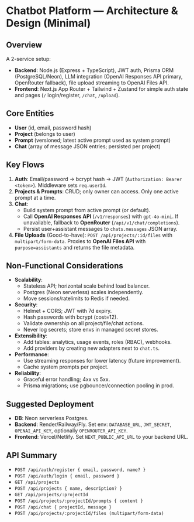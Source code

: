 # Chatbot Platform — Architecture & Design (Minimal)

## Overview
A 2-service setup:
- **Backend**: Node.js (Express + TypeScript), JWT auth, Prisma ORM (PostgreSQL/Neon), LLM integration (OpenAI Responses API primary, OpenRouter fallback), file upload streaming to OpenAI Files API.
- **Frontend**: Next.js App Router + Tailwind + Zustand for simple auth state and pages (`/` login/register, `/chat`, `/upload`).

## Core Entities
- **User** (id, email, password hash)
- **Project** (belongs to user)
- **Prompt** (versioned; latest active prompt used as system prompt)
- **Chat** (array of message JSON entries; persisted per project)

## Key Flows
1. **Auth**: Email/password → bcrypt hash → JWT (`Authorization: Bearer <token>`). Middleware sets `req.userId`.
2. **Projects & Prompts**: CRUD; only owner can access. Only one active prompt at a time.
3. **Chat**: 
   - Build system prompt from active prompt (or default).
   - Call **OpenAI Responses API** (`/v1/responses`) with `gpt-4o-mini`. If unavailable, fallback to **OpenRouter** (`/api/v1/chat/completions`).
   - Persist user+assistant messages to `chats.messages` JSON array.
4. **File Uploads** (Good-to-have): `POST /api/projects/:id/files` with `multipart/form-data`. Proxies to **OpenAI Files API** with `purpose=assistants` and returns the file metadata.

## Non-Functional Considerations
- **Scalability**: 
  - Stateless API; horizontal scale behind load balancer. 
  - Postgres (Neon serverless) scales independently.
  - Move sessions/ratelimits to Redis if needed.
- **Security**:
  - Helmet + CORS; JWT with 7d expiry.
  - Hash passwords with bcrypt (cost=12).
  - Validate ownership on all project/file/chat actions.
  - Never log secrets; store envs in managed secret stores.
- **Extensibility**:
  - Add tables: analytics, usage events, roles (RBAC), webhooks.
  - Add providers by creating new adapters next to `chat.ts`.
- **Performance**:
  - Use streaming responses for lower latency (future improvement).
  - Cache system prompts per project.
- **Reliability**:
  - Graceful error handling; 4xx vs 5xx.
  - Prisma migrations; use pgbouncer/connection pooling in prod.

## Suggested Deployment
- **DB**: Neon serverless Postgres.
- **Backend**: Render/Railway/Fly. Set env: `DATABASE_URL`, `JWT_SECRET`, `OPENAI_API_KEY`, optionally `OPENROUTER_API_KEY`.
- **Frontend**: Vercel/Netlify. Set `NEXT_PUBLIC_API_URL` to your backend URL.

## API Summary
- `POST /api/auth/register { email, password, name? }`
- `POST /api/auth/login { email, password }`
- `GET /api/projects`
- `POST /api/projects { name, description? }`
- `GET /api/projects/:projectId`
- `POST /api/projects/:projectId/prompts { content }`
- `POST /api/chat { projectId, message }`
- `POST /api/projects/:projectId/files (multipart/form-data)`
